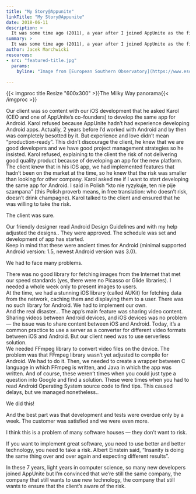 ```yaml
---
title: "My Story@Appunite"
linkTitle: "My Story@Appunite"
date: 2018-06-11
description: >
  It was some time ago (2011), a year after I joined AppUnite as the first employee. At the time, I’ve just developed third iOS app (yes, this is no typo — iOS app :) ).
summary: >
  It was some time ago (2011), a year after I joined AppUnite as the first employee. At the time, I’ve just developed third iOS app (yes, this is no typo — iOS app :) ).
author: Jacek Marchwicki
resources:
- src: "featured-title.jpg"
  params:
    byline: "Image from [European Southern Observatory](https://www.eso.org/public/images/eso0932a/)"
  
--- 
```


{{< imgproc title Resize "600x300" >}}The Milky Way panorama{{< /imgproc >}}


Our client was so content with our iOS development that he asked Karol (CEO and one of AppUnite’s co-founders) to develop the same app for Android. Karol refused because AppUnite hadn’t had experience developing Android apps. Actually, 2 years before I’d worked with Android and by then was completely besotted by it. But experience and love didn’t mean “production-ready”. This didn’t discourage the client, he knew that we are good developers and we have good project management strategies so he insisted. Karol refused, explaining to the client the risk of not delivering good quality product because of developing an app for the new platform. The client knew that in his iOS app, we had implemented features that hadn’t been on the market at the time, so he knew that the risk was smaller than looking for other company. Karol asked me if I want to start developing the same app for Android. I said in Polish “kto nie ryzykuje, ten nie pije szampana” (this Polish proverb means, in free translation: who doesn’t risk, doesn’t drink champagne). Karol talked to the client and ensured that he was willing to take the risk.


The client was sure.


Our friendly designer read Android Design Guidelines and with my help adjusted the designs.. They were approved. The schedule was set and development of app has started.  
Keep in mind that these were ancient times for Android (minimal supported Android version: 1.5, newest Android version was 3.0).


We had to face many problems.


There was no good library for fetching images from the Internet that met our speed standards (yes, there were no Picasso or Glide libraries). I needed a whole week only to present images to users.  
At the time, we had a stunning iOS library (called AUKit) for fetching data from the network, caching them and displaying them to a user. There was no such library for Android. We had to implement our own.  
And the real disaster… The app’s main feature was sharing video content. Sharing videos between Android devices, and iOS devices was no problem — the issue was to share content between iOS and Android. Today, it’s a common practice to use a server as a converter for different video formats between iOS and Android. But our client need was to use serverless solution.  
We needed FFmpeg library to convert video files on the device. The problem was that FFmpeg library wasn’t yet adjusted to compile for Android. We had to do it. Then, we needed to create a wrapper between C language in which FFmpeg is written, and Java in which the app was written. And of course, these weren’t times when you could just type a question into Google and find a solution. These were times when you had to read Android Operating System source code to find tips. This caused delays, but we managed nonetheless..

We did this!

And the best part was that development and tests were overdue only by a week. The customer was satisfied and we were even more.

I think this is a problem of many software houses — they don’t want to risk.

If you want to implement great software, you need to use better and better technology, you need to take a risk. Albert Einstein said, “Insanity is doing the same thing over and over again and expecting different results”.

In these 7 years, light years in computer science, so many new
developers joined AppUnite but I’m convinced that we’re still the same
company, the company that still wants to use new technology, the company
that still wants to ensure that the client’s aware of the risk.